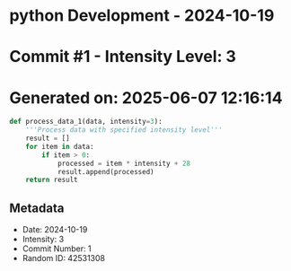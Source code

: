 ﻿# python Development - 2024-10-19
# Commit #1 - Intensity Level: 3
# Generated on: 2025-06-07 12:16:14
```python
def process_data_1(data, intensity=3):
    '''Process data with specified intensity level'''
    result = []
    for item in data:
        if item > 0:
            processed = item * intensity + 28
            result.append(processed)
    return result
```
## Metadata
- Date: 2024-10-19
- Intensity: 3
- Commit Number: 1
- Random ID: 42531308
